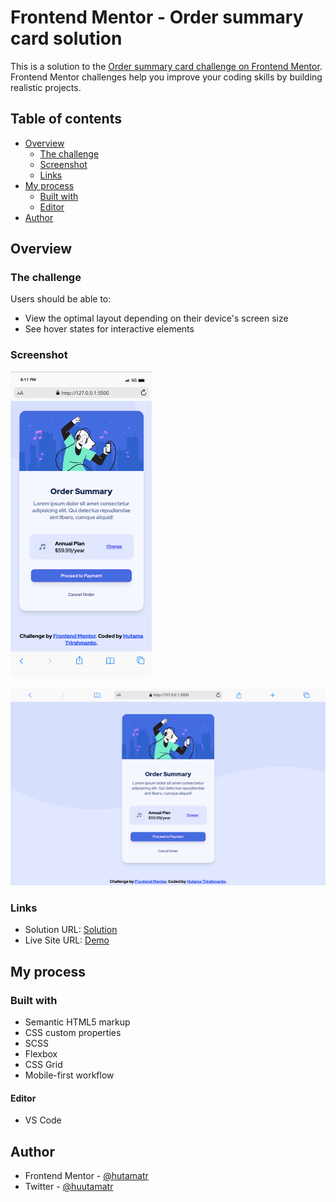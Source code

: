 # Frontend Mentor - Order summary card solution

This is a solution to the [Order summary card challenge on Frontend Mentor](https://www.frontendmentor.io/challenges/order-summary-component-QlPmajDUj). Frontend Mentor challenges help you improve your coding skills by building realistic projects. 

## Table of contents

- [Overview](#overview)
  - [The challenge](#the-challenge)
  - [Screenshot](#screenshot)
  - [Links](#links)
- [My process](#my-process)
  - [Built with](#built-with)
  - [Editor](#editor)
- [Author](#author)

## Overview

### The challenge

Users should be able to:

- View the optimal layout depending on their device's screen size
- See hover states for interactive elements

### Screenshot

![Screenshot 1](mobile.png)

![Screenshot 2](dekstop.png)

### Links

- Solution URL: [Solution](https://www.frontendmentor.io/solutions/order-summary-card-component-with-flexbox-css-grid-and-css-preprocessor-nQZJ-_Aa6)
- Live Site URL: [Demo](https://hutamatr.github.io/order-summary-component/)

## My process

### Built with

- Semantic HTML5 markup
- CSS custom properties
- SCSS
- Flexbox
- CSS Grid
- Mobile-first workflow

#### Editor

- VS Code

## Author

- Frontend Mentor - [@hutamatr](https://www.frontendmentor.io/profile/hutamatr)
- Twitter - [@huutamatr](https://twitter.com/huutamatr)
